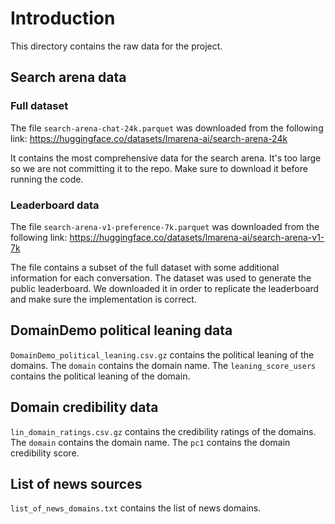 # Introduction

This directory contains the raw data for the project.

## Search arena data

### Full dataset
The file `search-arena-chat-24k.parquet` was downloaded from the following link:
https://huggingface.co/datasets/lmarena-ai/search-arena-24k

It contains the most comprehensive data for the search arena.
It's too large so we are not committing it to the repo.
Make sure to download it before running the code.

### Leaderboard data

The file `search-arena-v1-preference-7k.parquet` was downloaded from the following link: https://huggingface.co/datasets/lmarena-ai/search-arena-v1-7k

The file contains a subset of the full dataset with some additional information for each conversation.
The dataset was used to generate the public leaderboard.
We downloaded it in order to replicate the leaderboard and make sure the implementation is correct.

## DomainDemo political leaning data

`DomainDemo_political_leaning.csv.gz` contains the political leaning of the domains.
The `domain` contains the domain name.
The `leaning_score_users` contains the political leaning of the domain.

## Domain credibility data

`lin_domain_ratings.csv.gz` contains the credibility ratings of the domains.
The `domain` contains the domain name.
The `pc1` contains the domain credibility score.

## List of news sources

`list_of_news_domains.txt` contains the list of news domains.